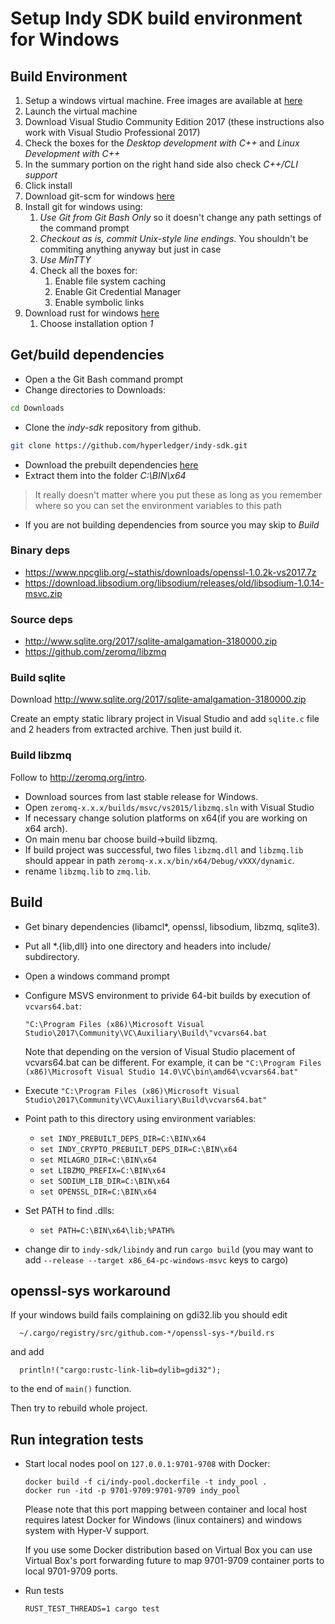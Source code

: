 # Setup Indy SDK build environment for Windows

## Build Environment

1. Setup a windows virtual machine. Free images are available at [here](https://developer.microsoft.com/en-us/microsoft-edge/tools/vms/)
1. Launch the virtual machine 
1. Download Visual Studio Community Edition 2017 (these instructions also work with Visual Studio Professional 2017)
1. Check the boxes for the _Desktop development with C++_ and _Linux Development with C++_
1. In the summary portion on the right hand side also check _C++/CLI support_
1. Click install
1. Download git-scm for windows [here](https://git-scm.com/downloads/win)
1. Install git for windows using:
   1. _Use Git from Git Bash Only_ so it doesn't change any path settings of the command prompt
   1. _Checkout as is, commit Unix-style line endings_. You shouldn't be commiting anything anyway but just in case
   1. _Use MinTTY_
   1. Check all the boxes for:
      1. Enable file system caching
      1. Enable Git Credential Manager
      1. Enable symbolic links
1. Download rust for windows [here](https://www.rust-lang.org/en-US/install.html)
   1. Choose installation option *1*

## Get/build dependencies

- Open a the Git Bash command prompt
- Change directories to Downloads:
```bash
cd Downloads
```

- Clone the _indy-sdk_ repository from github.
```bash
git clone https://github.com/hyperledger/indy-sdk.git
```

- Download the prebuilt dependencies [here](https://repo.sovrin.org/windows/libindy/deps/)
- Extract them into the folder _C:\BIN\x64_
> It really doesn't matter where you put these as long as you remember where so you can set
> the environment variables to this path

- If you are not building dependencies from source you may skip to *Build*

### Binary deps

- https://www.npcglib.org/~stathis/downloads/openssl-1.0.2k-vs2017.7z
- https://download.libsodium.org/libsodium/releases/old/libsodium-1.0.14-msvc.zip

### Source deps

- http://www.sqlite.org/2017/sqlite-amalgamation-3180000.zip
- https://github.com/zeromq/libzmq

### Build sqlite

Download http://www.sqlite.org/2017/sqlite-amalgamation-3180000.zip

Create an empty static library project in Visual Studio and add `sqlite.c` file and 2 headers from extracted
archive. Then just build it.

### Build libzmq

Follow to http://zeromq.org/intro.
- Download sources from last stable release for Windows. 
- Open `zeromq-x.x.x/builds/msvc/vs2015/libzmq.sln` with Visual Studio
- If necessary change solution platforms on x64(if you are working on x64 arch).
- On main menu bar choose build->build libzmq.
- If build project was successful, two files `libzmq.dll` and `libzmq.lib` should appear 
  in path `zeromq-x.x.x/bin/x64/Debug/vXXX/dynamic`.
- rename `libzmq.lib` to `zmq.lib`.

## Build

- Get binary dependencies (libamcl*, openssl, libsodium, libzmq, sqlite3).
- Put all *.{lib,dll} into one directory and headers into include/ subdirectory.
- Open a windows command prompt
- Configure MSVS environment to privide 64-bit builds by execution of `vcvars64.bat`:
  
  ```
  "C:\Program Files (x86)\Microsoft Visual Studio\2017\Community\VC\Auxiliary\Build\"vcvars64.bat
  ```
  
  Note that depending on the version of Visual Studio placement of vcvars64.bat can be different. For example, it can be
  `"C:\Program Files (x86)\Microsoft Visual Studio 14.0\VC\bin\amd64\vcvars64.bat"`  
- Execute `"C:\Program Files (x86)\Microsoft Visual Studio\2017\Community\VC\Auxiliary\Build\vcvars64.bat"`
- Point path to this directory using environment variables:
  - `set INDY_PREBUILT_DEPS_DIR=C:\BIN\x64`
  - `set INDY_CRYPTO_PREBUILT_DEPS_DIR=C:\BIN\x64`
  - `set MILAGRO_DIR=C:\BIN\x64`
  - `set LIBZMQ_PREFIX=C:\BIN\x64`
  - `set SODIUM_LIB_DIR=C:\BIN\x64`
  - `set OPENSSL_DIR=C:\BIN\x64`
- Set PATH to find .dlls:
  - `set PATH=C:\BIN\x64\lib;%PATH%`
- change dir to `indy-sdk/libindy` and run `cargo build` (you may want to add `--release --target x86_64-pc-windows-msvc`
  keys to cargo)

## openssl-sys workaround

If your windows build fails complaining on gdi32.lib you should edit

```
  ~/.cargo/registry/src/github.com-*/openssl-sys-*/build.rs
```

and add

```
  println!("cargo:rustc-link-lib=dylib=gdi32");
```

to the end of `main()` function.

Then try to rebuild whole project.

## Run integration tests

* Start local nodes pool on `127.0.0.1:9701-9708` with Docker:
 
  ```     
  docker build -f ci/indy-pool.dockerfile -t indy_pool .
  docker run -itd -p 9701-9709:9701-9709 indy_pool
  ```          
 
  Please note that this port mapping between container and local host requires
  latest Docker for Windows (linux containers) and windows system with Hyper-V support.
  
  If you use some Docker distribution based on Virtual Box you can use Virtual Box's 
  port forwarding future to map 9701-9709 container ports to local 9701-9709 ports.
 
* Run tests
  
  ```
  RUST_TEST_THREADS=1 cargo test
  ```
